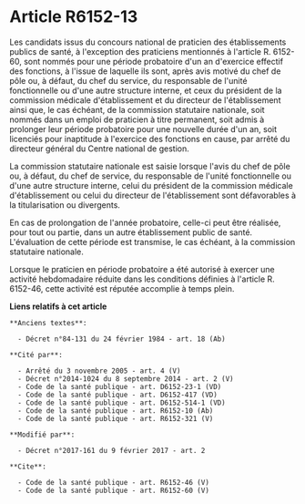 # Article R6152-13

Les candidats issus du concours national de praticien des établissements publics de santé, à l'exception des praticiens
mentionnés à l'article R. 6152-60, sont nommés pour une période probatoire d'un an d'exercice effectif des fonctions, à
l'issue de laquelle ils sont, après avis motivé du chef de pôle ou, à défaut, du chef du service, du responsable de l'unité
fonctionnelle ou d'une autre structure interne, et ceux du président de la commission médicale d'établissement et du
directeur de l'établissement ainsi que, le cas échéant, de la commission statutaire nationale, soit nommés dans un emploi de
praticien à titre permanent, soit admis à prolonger leur période probatoire pour une nouvelle durée d'un an, soit licenciés
pour inaptitude à l'exercice des fonctions en cause, par arrêté du directeur général du Centre national de gestion. 

La commission statutaire nationale est saisie lorsque l'avis du chef de pôle ou, à défaut, du chef de service, du responsable
de l'unité fonctionnelle ou d'une autre structure interne, celui du président de la commission médicale d'établissement ou
celui du directeur de l'établissement sont défavorables à la titularisation ou divergents. 

En cas de prolongation de l'année probatoire, celle-ci peut être réalisée, pour tout ou partie, dans un autre établissement
public de santé. L'évaluation de cette période est transmise, le cas échéant, à la commission statutaire nationale. 

Lorsque le praticien en période probatoire a été autorisé à exercer une activité hebdomadaire réduite dans les conditions
définies à l'article R. 6152-46, cette activité est réputée accomplie à temps plein.

**Liens relatifs à cet article**

	**Anciens textes**:

	  - Décret n°84-131 du 24 février 1984 - art. 18 (Ab)

	**Cité par**:

	  - Arrêté du 3 novembre 2005 - art. 4 (V)
	  - Décret n°2014-1024 du 8 septembre 2014 - art. 2 (V)
	  - Code de la santé publique - art. D6152-23-1 (VD)
	  - Code de la santé publique - art. D6152-417 (VD)
	  - Code de la santé publique - art. D6152-514-1 (VD)
	  - Code de la santé publique - art. R6152-10 (Ab)
	  - Code de la santé publique - art. R6152-321 (V)

	**Modifié par**:

	  - Décret n°2017-161 du 9 février 2017 - art. 2

	**Cite**:

	  - Code de la santé publique - art. R6152-46 (V)
	  - Code de la santé publique - art. R6152-60 (V)
